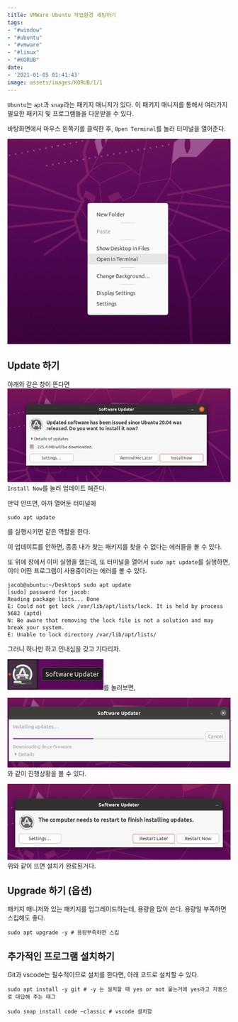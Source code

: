 ```yaml
---
title: VMWare Ubuntu 작업환경 세팅하기
tags:
- "#window"
- "#ubuntu"
- "#vmware"
- "#linux"
- "#KORUB"
date:
- '2021-01-05 01:41:43'
image: assets/images/KORUB/1/1
---
```


`Ubuntu`는 `apt`과  `snap`라는 패키지 매니저가 있다. 이 패키지 매니저를 통해서 여러가지 필요한 패키지 및 프로그램들을 다운받을 수 있다.

바탕화면에서 마우스 왼쪽키를 클릭한 후, `Open Terminal`를 눌러 터미널을 열어준다. 

![1](/assets/images/KORUB/2/1)

## Update 하기
아래와 같은 창이 뜬다면 
![2](/assets/images/KORUB/2/2)
`Install Now`를 눌러 업데이트 해준다.

만약 안뜨면,  아까 열어둔 터미널에 
```
sudo apt update
```
를 실행시키면 같은 역할을 한다.

이 업데이트를 안하면, 종종 내가 찾는 패키지를 찾을 수 없다는 에러들을 볼 수 있다. 

또 위에 창에서 이미 실행을 했는데, 또 터미널을 열어서 `sudo apt update`를 실행하면, 이미 어떤 프로그램이 사용중이라는 에러를 볼 수 있다. 
```
jacob@ubuntu:~/Desktop$ sudo apt update
[sudo] password for jacob: 
Reading package lists... Done
E: Could not get lock /var/lib/apt/lists/lock. It is held by process 5682 (aptd)
N: Be aware that removing the lock file is not a solution and may break your system.
E: Unable to lock directory /var/lib/apt/lists/
```
그러니 하나만 하고 인내심을 갖고 기다리자.

![3](/assets/images/KORUB/2/3)를 눌러보면,

![4](/assets/images/KORUB/2/4)와 같이 진행상황을 볼 수 있다.

![5](/assets/images/KORUB/2/5)
위와 같이 뜨면 설치가 완료된거다.

## Upgrade 하기 (옵션)
패키지 매니저와 있는 패키지를 업그레이드하는데, 용량을 많이 쓴다. 용량일 부족하면 스킵해도 좋다.

```
sudo apt upgrade -y # 용량부족하면 스킵
```

## 추가적인 프로그램 설치하기
Git과 vscode는 필수적이므로 설치를 한다면, 아래 코드로 설치할 수 있다.
```
sudo apt install -y git # -y 는 설치할 때 yes or not 뭍는거에 yes라고 자동으로 대답해 주는 태그

sudo snap install code —classic # vscode 설치함
```
